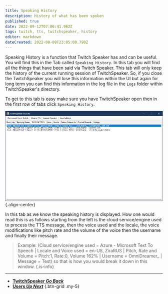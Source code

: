 ```yaml
---
title: Speaking History
description: History of what has been spoken 
published: true
date: 2022-09-12T07:06:41.962Z
tags: twitch, tts, twitchspeaker, history
editor: markdown
dateCreated: 2022-08-08T23:05:00.790Z
---
```


Speaking History is a function that Twitch Speaker has and can be useful. You will find this in the Tab called `Speaking History`. In this tab you will find all the things that have been said via Twitch Speaker. This tab will only keep the history of the current running session of TwitchSpeaker. So, if you close the TwitchSpeaker you will lose this information within the UI but again for long term you can find this information in the log file in the `Logs` folder within TwitchSpeaker's directory. 

To get to this tab is easy make sure you have TwitchSpeaker open then in the first row of tabs click `Speaking History`.

![speaking-history.png](/twitchspeaker/tabs/speaking-history/speaking-history.png){.align-center}

In this tab as we know the speaking history is displayed.  How one would read this is as follows starting from the left is the cloud service/engine used to process the TTS message, then the voice used and the locale, the voice modifications like pitch rate and the volume of the voice  then the username and finally their message.

> Example: (Cloud service/engine used = Azure - Microsoft Text To Speech | Locale and Voice used = en-US, ZiraRUS | Pitch, Rate and Volume = Pitch:1, Rate:0, Volume 162% | Username = OmniDreamer_ | Message = Test) so that is how you would break it down in this window.
{.is-info}

***

- [<i class="mdi mdi-chevron-left"></i>**TwitchSpeaker *Go Back***](/en/TwitchSpeaker)
- [<i class=" mdi mdi-account text--twitch"></i>**Users *Up Next***](/en/TwitchSpeaker/Users)
{.btn-grid .my-5}